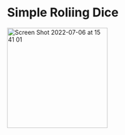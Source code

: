 # Simple Roliing Dice
<img width="235" alt="Screen Shot 2022-07-06 at 15 41 01" src="https://user-images.githubusercontent.com/96618926/177564086-52467a52-3fab-4f5b-993e-9ef55c9c37da.png">
